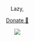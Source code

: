 <div class="container">
  <div align="center">
    <p>Lazy,</p>
    <p><a href="https://toss.me/magxxolia">Donate 🔗</a></p>
  </div>
  <div align="center">
    <img src="https://github-readme-stats-psi-eight-83.vercel.app/api/top-langs?username=hostagen&layout=donut-vertical" />
  </div>
</div>
